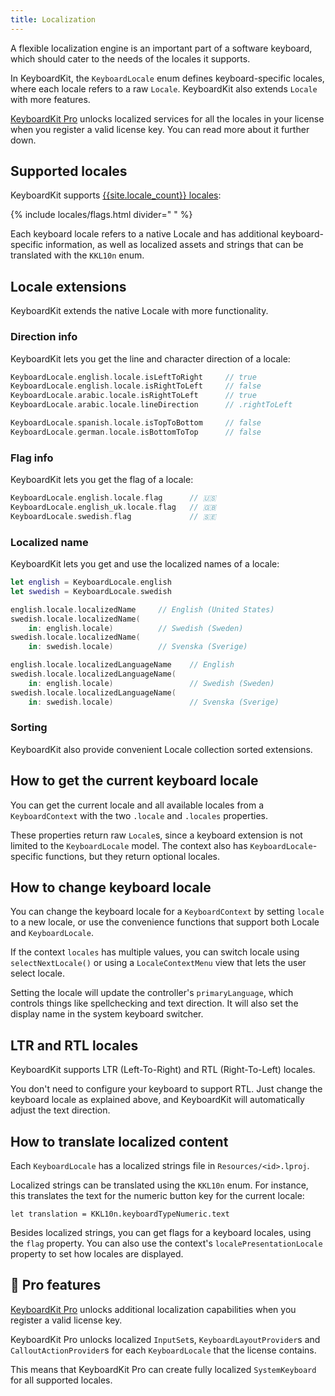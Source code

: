 ```yaml
---
title: Localization
---
```


A flexible localization engine is an important part of a software keyboard, which should cater to the needs of the locales it supports.

In KeyboardKit, the ``KeyboardLocale`` enum defines keyboard-specific locales, where each locale refers to a raw `Locale`. 
KeyboardKit also extends `Locale` with more features.

[KeyboardKit Pro][Pro] unlocks localized services for all the locales in your license when you register a valid license key. You can read more about it further down.



## Supported locales

KeyboardKit supports [{{site.locale_count}} locales](/locales):

{% include locales/flags.html divider=" " %}

Each keyboard locale refers to a native Locale and has additional keyboard-specific information, as well as localized assets and strings that can be translated with the ``KKL10n`` enum.



## Locale extensions

KeyboardKit extends the native Locale with more functionality.

### Direction info

KeyboardKit lets you get the line and character direction of a locale:

```swift
KeyboardLocale.english.locale.isLeftToRight     // true
KeyboardLocale.english.locale.isRightToLeft     // false
KeyboardLocale.arabic.locale.isRightToLeft      // true
KeyboardLocale.arabic.locale.lineDirection      // .rightToLeft

KeyboardLocale.spanish.locale.isTopToBottom     // false
KeyboardLocale.german.locale.isBottomToTop      // false
```

### Flag info

KeyboardKit lets you get the flag of a locale:

```swift
KeyboardLocale.english.locale.flag      // 🇺🇸
KeyboardLocale.english_uk.locale.flag   // 🇬🇧
KeyboardLocale.swedish.flag             // 🇸🇪
```

### Localized name

KeyboardKit lets you get and use the localized names of a locale:

```swift
let english = KeyboardLocale.english
let swedish = KeyboardLocale.swedish

english.locale.localizedName     // English (United States)
swedish.locale.localizedName(
    in: english.locale)          // Swedish (Sweden)
swedish.locale.localizedName(
    in: swedish.locale)          // Svenska (Sverige)

english.locale.localizedLanguageName    // English
swedish.locale.localizedLanguageName(
    in: english.locale)                 // Swedish (Sweden)
swedish.locale.localizedLanguageName(
    in: swedish.locale)                 // Svenska (Sverige)
```

### Sorting

KeyboardKit also provide convenient Locale collection sorted extensions.



## How to get the current keyboard locale 

You can get the current locale and all available locales from a ``KeyboardContext`` with the two ``.locale`` and ``.locales`` properties.

These properties return raw `Locale`s, since a keyboard extension is not limited to the ``KeyboardLocale`` model. The context also has ``KeyboardLocale``-specific functions, but they return optional locales.



## How to change keyboard locale 

You can change the keyboard locale for a ``KeyboardContext`` by setting ``locale`` to a new locale, or use the convenience functions that support both Locale and ``KeyboardLocale``.

If the context ``locales`` has multiple values, you can switch locale using ``selectNextLocale()`` or using a ``LocaleContextMenu`` view that lets the user select locale.

Setting the locale will update the controller's `primaryLanguage`, which controls things like spellchecking and text direction. It will also set the display name in the system keyboard switcher.



## LTR and RTL locales

KeyboardKit supports LTR (Left-To-Right) and RTL (Right-To-Left) locales.

You don't need to configure your keyboard to support RTL. Just change the keyboard locale as explained above, and KeyboardKit will automatically adjust the text direction.



## How to translate localized content

Each ``KeyboardLocale`` has a localized strings file in `Resources/<id>.lproj`. 

Localized strings can be translated using the ``KKL10n`` enum. For instance, this translates the text for the numeric button key for the current locale:

```
let translation = KKL10n.keyboardTypeNumeric.text
```

Besides localized strings, you can get flags for a keyboard locales, using the ``flag`` property. You can also use the context's ``localePresentationLocale`` property to set how locales are displayed.



## 👑 Pro features

[KeyboardKit Pro][Pro] unlocks additional localization capabilities when you register a valid license key.

KeyboardKit Pro unlocks localized ``InputSet``s, ``KeyboardLayoutProvider``s and ``CalloutActionProvider``s for each ``KeyboardLocale`` that the license contains.

This means that KeyboardKit Pro can create fully localized ``SystemKeyboard`` for all supported locales.



[Pro]: /pro
